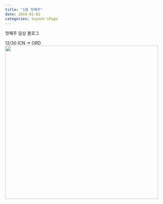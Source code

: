 ```yaml
---
title: "1월 첫째주"
date: 2019-01-02 
categories: Suyeon'sPage
---
```


첫째주 일상 블로그

12/30 ICN -> ORD  
<img width="500" src="https://user-images.githubusercontent.com/28749734/71656518-848cd880-2d09-11ea-9456-c0efaef6f908.jpg">
